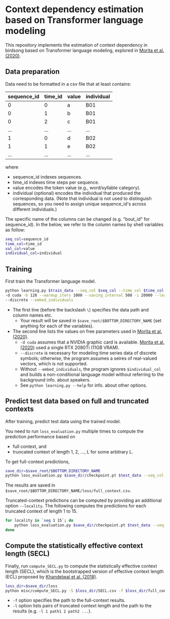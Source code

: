 # Context dependency estimation based on Transformer language modeling
This repository implements the estimation of context dependency in birdsong based on Transformer language modeling, explored in [Morita et al. (2020)](https://doi.org/10.1101/2020.05.09.083907).

## Data preparation

Data need to be formatted in a csv file that at least contains:

| sequence_id | time_id | value | individual |
| ---         | ---     | ---   | ---        |
| 0           | 0       | a     | B01        |
| 0           | 1       | b     | B01        |
| 0           | 2       | c     | B01        |
| ...         | ...     | ...   | ...        |
| 1           | 0       | d     | B02        |
| 1           | 1       | e     | B02        |
| ...         | ...     | ...   | ...        |

where 
- sequence_id indexes sequences.
- time_id indexes time steps per sequence.
- value encodes the token value (e.g., word/syllable category).
- individual (optional) encodes the individual that produced the corresponding data. (Note that individual is not used to distinguish sequences, so you need to assign unique sequence_id's across different individuals.)

The specific name of the columns can be changed (e.g. "bout_id" for sequence_id).
In the below, we refer to the column names by shell variables as follow:

```sh
seq_col=sequence_id
time_col=time_id
val_col=value
individual_col=individual
```

## Training

First train the Transformer language model.

```sh
python learning.py $train_data --seq_col $seq_col --time_col $time_col --val_col $val_col --individual_col $individual_col -S $save_root -j $BOTTOM_DIRECTORY_NAME \
-d cuda -b 128 --warmup_iters 1000 --saving_interval 500 -i 20000 --learning_rate 0.001 --attention_hidden_size 512 --num_attention_layers 6 --num_attention_heads 8 
--discrete --embed_individuals 
```

- The first line (before the backslash `\`) specifies the data path and column names etc.
  - Your result will be saved in `$save_root/$BOTTOM_DIRECTORY_NAME` (set anything for each of the variables).
- The second line lists the values on free parameters used in [Morita et al. (2020)](https://doi.org/10.1101/2020.05.09.083907).
  - `-d cuda` assumes that a NVIDIA graphic card is available. [Morita et al. (2020)](https://doi.org/10.1101/2020.05.09.083907) used a single RTX 2080Ti (11GB VRAM).
  - `--discrete` is necessary for modeling time series data of discrete symbols; otherwise, the program assumes a seires of real-valued vectors, which is not supported.
  - Without `--embed_individuals`, the program ignores `$individual_col` and builds a non-conditional language model without referring to the background info. about speakers.
  - See `python learning.py --help` for info. about other options.


## Predict test data based on full and truncated contexts

After training, predict test data using the trained model.

You need to run `loss_evaluation.py` multiple times to compute the prediction performance based on
- full context, and
- truncated context of length 1, 2, ..., L for some arbitrary L.

To get full-context predictions,
```sh
save_dir=$save_root/$BOTTOM_DIRECTORY_NAME
python loss_evaluation.py $save_dir/checkpoint.pt $test_data --seq_col $seq_col --time_col $time_col --val_col $val_col --individual_col $individual_col -S $save_dir/loss/full_context.csv -d cuda -b 256 
```
The results are saved in `$save_root/$BOTTOM_DIRECTORY_NAME/loss/full_context.csv`.

Truncated-context predictions can be computed by providing an additional option `--locality`.
The following computes the predictions for each truncated context of length 1 to 15.
```sh
for locality in `seq 1 15`; do
	python loss_evaluation.py $save_dir/checkpoint.pt $test_data --seq_col $seq_col --time_col $time_col --val_col $val_col --individual_col $individual_col -S $save_dir/loss/${locality}-local_context.csv -d cuda -b 256 --locality $locality
done
```


## Compute the statistically effective context length (SECL)

Finally, run `compute_SECL.py` to compute the statistically effective context length (SECL), which is the bootstrapped version of effective context length (ECL) proposed by [Khandelwal et al. (2018)](http://dx.doi.org/10.18653/v1/P18-1027).

```sh
loss_dir=$save_dir/loss
python misc/compute_SECL.py -S $loss_dir/SECL.csv -f $loss_dir/full_context.csv -l 1 $loss_dir/1-local_context.csv 2 $loss_dir/2-local_context.csv 3 $loss_dir/3-local_context.csv 4 $loss_dir/4-local_context.csv 5 $loss_dir/5-local_context.csv 6 $loss_dir/6-local_context.csv 7 $loss_dir/7-local_context.csv 8 $loss_dir/8-local_context.csv 9 $loss_dir/9-local_context.csv 10 $loss_dir/10-local_context.csv 11 $loss_dir/11-local_context.csv 12 $loss_dir/12-local_context.csv 13 $loss_dir/13-local_context.csv 14 $loss_dir/14-local_context.csv 15 $loss_dir/15-local_context.csv
```

- `-f` option specifies the path to the full-context results.
- `-l` option lists pairs of truncated context length and the path to the results (e.g. `-l 1 path1 2 path2 ...`).